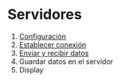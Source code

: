 # Servidores

1. [Configuración](01.md)
2. [Establecer conexión](02.md)
3. [Enviar y recibir datos](03.md)
4. Guardar datos en el servidor
5. Display

